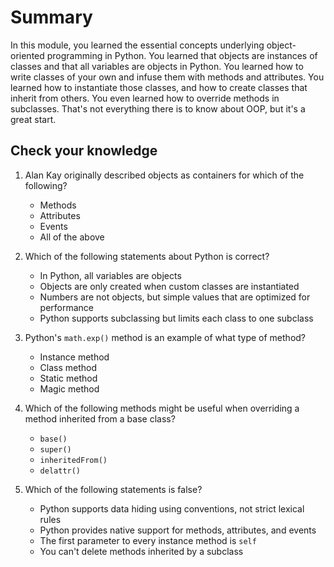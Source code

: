 # Summary

In this module, you learned the essential concepts underlying object-oriented programming in Python. You learned that objects are instances of classes and that all variables are objects in Python. You learned how to write classes of your own and infuse them with methods and attributes. You learned how to instantiate those classes, and how to create classes that inherit from others. You even learned how to override methods in subclasses. That's not everything there is to know about OOP, but it's a great start.

## Check your knowledge

1. Alan Kay originally described objects as containers for which of the following?
	- Methods
	- Attributes
	- Events
	- All of the above

1. Which of the following statements about Python is correct?
	- In Python, all variables are objects
	- Objects are only created when custom classes are instantiated
	- Numbers are not objects, but simple values that are optimized for performance
	- Python supports subclassing but limits each class to one subclass
	
1. Python's `math.exp()` method is an example of what type of method?
	- Instance method
	- Class method
	- Static method
	- Magic method

1. Which of the following methods might be useful when overriding a method inherited from a base class?
	- `base()`
	- `super()`
	- `inheritedFrom()`
	- `delattr()`

1. Which of the following statements is false?

	- Python supports data hiding using conventions, not strict lexical rules
	- Python provides native support for methods, attributes, and events
	- The first parameter to every instance method is `self`
	- You can't delete methods inherited by a subclass
